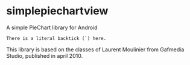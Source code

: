 simplepiechartview
==================

A simple PieChart library for Android


``There is a literal backtick (`) here.``


This library is based on the classes of Laurent Moulinier from Gafmedia Studio, published in april 2010. 
